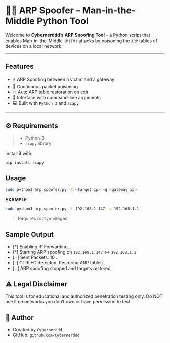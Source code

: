 # 🕵️‍♂️ ARP Spoofer – Man-in-the-Middle Python Tool

Welcome to **Cybernerddd’s ARP Spoofing Tool** – a Python script that enables Man-in-the-Middle `(MITM)` attacks by poisoning the `ARP` tables of devices on a local network.

---

## Features

- ⚡ ARP Spoofing between a victim and a gateway
- 🔁 Continuous packet poisoning
- 💥 Auto ARP table restoration on exit
- 🔧 Interface with command-line arguments
- 💻 Built with `Python 3` and `Scapy`

---

## ⚙️ Requirements

> - Python 3
> - `scapy` library

Install it with:

```bash
pip install scapy
```

## Usage
```bash
sudo python3 arp_spoofer.py -t <target_ip> -g <gateway_ip>
```
**EXAMPLE**
```bash
sudo python3 arp_spoofer.py -t 192.168.1.147 -g 192.168.1.1
```
> Requires root privileges

## Sample Output
- [*] Enabling IP Forwarding...
- [*] Starting ARP spoofing on `192.168.1.147` <-> `192.168.1.1`
- [+] Sent Packets: 10
...
- [-] CTRL+C detected. Restoring ARP tables...
- [+] ARP spoofing stopped and targets restored.

## ⚠️ Legal Disclaimer
This tool is for educational and authorized penetration testing only.
Do NOT use it on networks you don’t own or have permission to test.


## 🙌 Author
- Created by `Cybernerddd`
- GitHub: `github.com/Cybernerddd`

